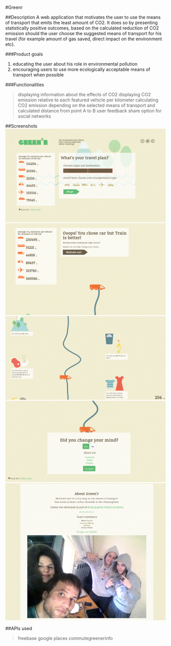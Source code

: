 #Greenr

##Description
A web application that motivates the user to use the means of transport that emits the least amount of CO2. 
It does so by presenting statistically positive outcomes, based on the calculated reduction of CO2 emission
should the user choose the suggested means of transport for his travel (for example amount of gas saved, direct
impact on the environment etc).

###Product goals

1. educating the user about his role in environmental pollution
2. encouraging users to use more ecologically acceptable means of transport when possible

###Functionalities

> displaying information about the effects of CO2
> displaying CO2 emission relative to each featured vehicle per kilometer
> calculating CO2 emission depending on the selected means of transport and calculated distance from point A to B
user feedback
> share option for social networks


##Screenshots
![home](design/1.png)
![motivate](design/2.png)
![path](design/3.png)
![share](design/4.png)
![about](design/5.png)


##APIs used
> freebase
> google places
> commutegreenerinfo
